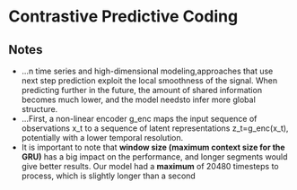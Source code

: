 # Contrastive Predictive Coding

## Notes
- ...n time series and high-dimensional modeling,approaches that use next step prediction exploit the local smoothness of the signal. When predicting further in the future, the amount of shared information becomes much lower, and the model needsto infer more global structure.
- ...First, a non-linear encoder g_enc maps the input sequence of observations x_t to a sequence of latent representations z_t=g_enc(x_t), potentially with a lower temporal resolution.
- It is important to note that **window size (maximum context size for the GRU)** has a big impact on the performance, and longer segments would give better results. Our model had a **maximum** of 20480 timesteps to process, which is slightly longer than a second